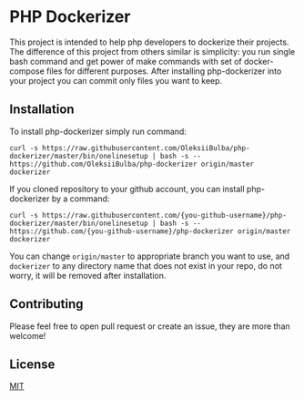 # PHP Dockerizer

This project is intended to help php developers to dockerize their projects. The difference of this project from 
others similar is simplicity: you run single bash command and get power of make commands with set of docker-compose
files for different purposes. After installing php-dockerizer into your project you can commit only files you want
to keep.

## Installation

To install php-dockerizer simply run command:
```shell
curl -s https://raw.githubusercontent.com/OleksiiBulba/php-dockerizer/master/bin/onelinesetup | bash -s -- https://github.com/OleksiiBulba/php-dockerizer origin/master dockerizer
```

If you cloned repository to your github account, you can install php-dockerizer by a command:
```shell
curl -s https://raw.githubusercontent.com/{you-github-username}/php-dockerizer/master/bin/onelinesetup | bash -s -- https://github.com/{you-github-username}/php-dockerizer origin/master dockerizer
```

You can change `origin/master` to appropriate branch you want to use, and `dockerizer` to any directory name that does not exist in your repo, do not worry, it will be removed after installation.

## Contributing

Please feel free to open pull request or create an issue, they are more than welcome!

## License

[MIT](https://opensource.org/licenses/MIT)